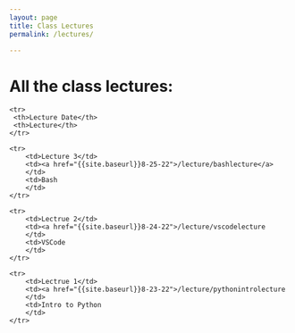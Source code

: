 ```yaml
---
layout: page
title: Class Lectures
permalink: /lectures/

---
```


# All the class lectures: 

<table>

    <tr>
     <th>Lecture Date</th> 
     <th>Lecture</th>
    </tr>

    <tr>
        <td>Lecture 3</td>
        <td><a href="{{site.baseurl}}8-25-22">/lecture/bashlecture</a>
        </td>
        <td>Bash
        </td>
    </tr>

    <tr>
        <td>Lectrue 2</td>
        <td><a href="{{site.baseurl}}8-24-22">/lecture/vscodelecture
        </td>
        <td>VSCode
        </td>
    </tr>
    
    <tr>
        <td>Lectrue 1</td>
        <td><a href="{{site.baseurl}}8-23-22">/lecture/pythonintrolecture
        </td>
        <td>Intro to Python
        </td>
    </tr>

</table>
